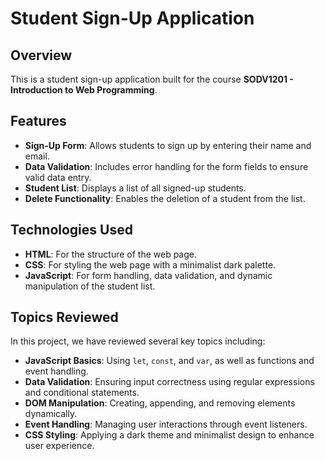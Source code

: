 # Student Sign-Up Application

## Overview
This is a student sign-up application built for the course **SODV1201 - Introduction to Web Programming**. 

## Features
- **Sign-Up Form**: Allows students to sign up by entering their name and email.
- **Data Validation**: Includes error handling for the form fields to ensure valid data entry.
- **Student List**: Displays a list of all signed-up students.
- **Delete Functionality**: Enables the deletion of a student from the list.

## Technologies Used
- **HTML**: For the structure of the web page.
- **CSS**: For styling the web page with a minimalist dark palette.
- **JavaScript**: For form handling, data validation, and dynamic manipulation of the student list.

## Topics Reviewed
In this project, we have reviewed several key topics including:
- **JavaScript Basics**: Using `let`, `const`, and `var`, as well as functions and event handling.
- **Data Validation**: Ensuring input correctness using regular expressions and conditional statements.
- **DOM Manipulation**: Creating, appending, and removing elements dynamically.
- **Event Handling**: Managing user interactions through event listeners.
- **CSS Styling**: Applying a dark theme and minimalist design to enhance user experience.
